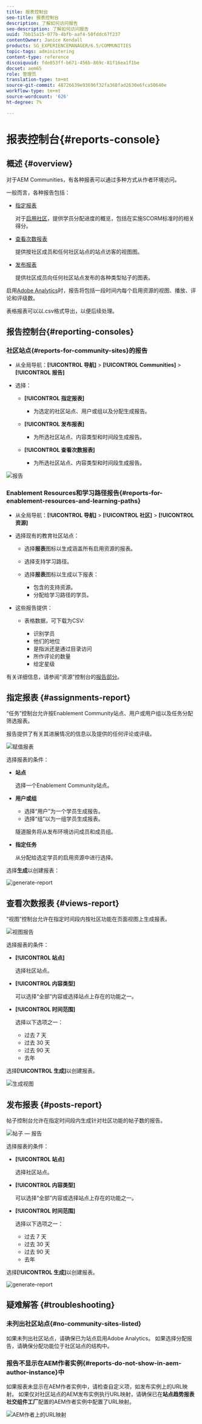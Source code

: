 ```yaml
---
title: 报表控制台
seo-title: 报表控制台
description: 了解如何访问报告
seo-description: 了解如何访问报告
uuid: 7bb15a15-077b-4bfb-aaf4-50fddc67f237
contentOwner: Janice Kendall
products: SG_EXPERIENCEMANAGER/6.5/COMMUNITIES
topic-tags: administering
content-type: reference
discoiquuid: fde053ff-b671-456b-869c-81f16ea1f1be
docset: aem65
role: 管理员
translation-type: tm+mt
source-git-commit: 48726639e93696f32fa368fad2630e6fca50640e
workflow-type: tm+mt
source-wordcount: '626'
ht-degree: 7%

---
```



# 报表控制台{#reports-console}

## 概述 {#overview}

对于AEM Communities，有各种报表可以通过多种方式从作者环境访问。

一般而言，各种报告包括：

* [指定报表](#assignments-report)

   对于[启用社区](/help/communities/overview.md#enablement-community)，提供学员分配进度的概览，包括在实施SCORM标准时的相关得分。

* [查看次数报表](#views-report)

   提供按社区成员和任何社区站点的站点访客的视图图。

* [发布报表](#posts-report)

   提供社区成员向任何社区站点发布的各种类型帖子的图表。

启用[Adobe Analytics](/help/communities/sites-console.md#analytics)时，报告将包括一段时间内每个启用资源的视图、播放、评论和评级数。

表格报表可以以.csv格式导出，以便后续处理。

## 报告控制台{#reporting-consoles}

### 社区站点{#reports-for-community-sites}的报告

* 从全局导航：**[!UICONTROL 导航]** > **[!UICONTROL Communities]** > **[!UICONTROL 报告]**

* 选择：

   * **[!UICONTROL 指定报表]**

      * 为选定的社区站点、用户或组以及分配生成报告。
   * **[!UICONTROL 发布报表]**

      * 为所选社区站点、内容类型和时间段生成报告。
   * **[!UICONTROL 查看次数报表]**

      * 为所选社区站点、内容类型和时间段生成报告。



![报告](assets/reports1.png)

### Enablement Resources和学习路径报告{#reports-for-enablement-resources-and-learning-paths}

* 从全局导航：**[!UICONTROL 导航]** > **[!UICONTROL 社区]** > **[!UICONTROL 资源]**

* 选择现有的教育社区站点：

   * 选择&#x200B;**报表**&#x200B;图标以生成涵盖所有启用资源的报表。
   * 选择支持学习路径。
   * 选择&#x200B;**报表**&#x200B;图标以生成以下报表：

      * 包含的支持资源。
      * 分配给学习路径的学员。

* 这些报告提供：

   * 表格数据，可下载为CSV:

      * 识别学员
      * 他们的地位
      * 是指派还是通过目录访问
      * 所作评论的数量
      * 给定星级

有关详细信息，请参阅“资源”控制台的[报告部分](/help/communities/resources.md#report)。

## 指定报表 {#assignments-report}

“任务”控制台允许按Enablement Community站点、用户或用户组以及任务分配筛选报表。

报告提供了有关其进展情况的信息以及提供的任何评论或评级。

![赋值报表](assets/assignment-report.png)

选择报表的条件：

* **站点**

   选择一个Enablement Community站点。

* **用户或组**
   * 选择“用户”为一个学员生成报告。
   * 选择“组”以为一组学员生成报表。

   隧道服务将从发布环境访问成员和成员组。

* **指定任务**

   从分配给选定学员的启用资源中进行选择。

选择&#x200B;**生成**&#x200B;以创建报表：

![generate-report](assets/generate-assignment-report.png)

## 查看次数报表 {#views-report}

“视图”控制台允许在指定时间段内按社区功能在页面视图上生成报表。

![视图报告](assets/view-report.png)

选择报表的条件：

* **[!UICONTROL 站点]**

   选择社区站点。

* **[!UICONTROL 内容类型]**

   可以选择“全部”内容或选择站点上存在的功能之一。

* **[!UICONTROL 时间范围]**

   选择以下选项之一：

   * 过去 7 天
   * 过去 30 天
   * 过去 90 天
   * 去年

选择&#x200B;**[!UICONTROL 生成]**&#x200B;以创建报表。

![生成视图](assets/generate-views.png)

## 发布报表 {#posts-report}

帖子控制台允许在指定时间段内生成针对社区功能的帖子数的报告。

![帖子 — 报告](assets/posts-report.png)

选择报表的条件：

* **[!UICONTROL 站点]**

   选择社区站点。

* **[!UICONTROL 内容类型]**

   可以选择“全部”内容或选择站点上存在的功能之一。

* **[!UICONTROL 时间范围]**

   选择以下选项之一：

   * 过去 7 天
   * 过去 30 天
   * 过去 90 天
   * 去年

选择&#x200B;**[!UICONTROL 生成]**&#x200B;以创建报表。

![generate-report](assets/generate-posts-report.png)

## 疑难解答 {#troubleshooting}

### 未列出社区站点{#no-community-sites-listed}

如果未列出社区站点，请确保已为站点启用Adobe Analytics。 如果选择分配报告，请确保分配功能位于社区站点的结构中。

### 报告不显示在AEM作者实例{#reports-do-not-show-in-aem-author-instance}中

如果报表未显示在AEM作者实例中，请检查自定义项，如发布实例上的URL映射。 如果仅对社区站点的AEM发布实例执行URL映射，请确保已在&#x200B;**站点趋势报表社交组件工厂**&#x200B;配置的AEM作者实例中配置了URL映射。

![AEM作者上的URL映射](assets/sitetrend.png)
